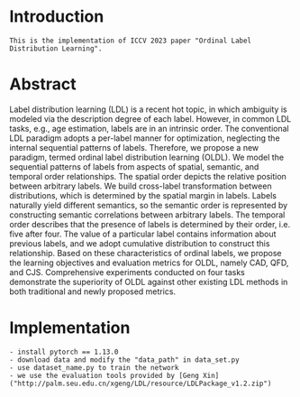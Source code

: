 # Introduction

	This is the implementation of ICCV 2023 paper "Ordinal Label Distribution Learning".

# Abstract

Label distribution learning (LDL) is a recent hot topic, in which ambiguity is modeled via the description degree of each label. However, in common LDL tasks, e.g., age estimation, labels are in an intrinsic order. The conventional LDL paradigm adopts a per-label manner for optimization, neglecting the internal sequential patterns of labels. Therefore, we propose a new paradigm, termed ordinal label distribution learning (OLDL).
We model the sequential patterns of labels from aspects of spatial, semantic, and temporal order relationships. The spatial order depicts the relative position between arbitrary labels. We build cross-label transformation between distributions, which is determined by the spatial margin in labels. Labels naturally yield different semantics, so the semantic order is represented by constructing semantic correlations between arbitrary labels. The temporal order describes that the presence of labels is determined by their order, i.e. five after four. The value of a particular label contains information about previous labels, and we adopt cumulative distribution to construct this relationship. Based on these characteristics of ordinal labels, we propose the learning objectives and evaluation metrics for OLDL, namely CAD, QFD, and CJS. Comprehensive experiments conducted on four tasks demonstrate the superiority of OLDL against other existing LDL methods in both traditional and newly proposed metrics.


# Implementation

```
- install pytorch == 1.13.0
- download data and modify the "data_path" in data_set.py
- use dataset_name.py to train the network
- we use the evaluation tools provided by [Geng Xin]("http://palm.seu.edu.cn/xgeng/LDL/resource/LDLPackage_v1.2.zip")
```



